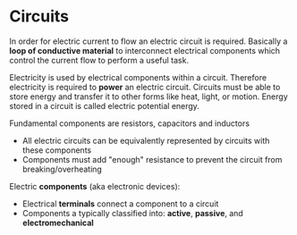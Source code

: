 # Circuits

In order for electric current to flow an electric circuit is required. Basically
a **loop of conductive material** to interconnect electrical components which
control the current flow to perform a useful task.

Electricity  is used by electrical components within a circuit. Therefore
electricity is required to **power** an electric circuit. Circuits must be able
to store energy and transfer it to other forms like heat, light, or motion.
Energy stored in a circuit is called electric potential energy.

Fundamental components are resistors, capacitors and inductors

- All electric circuits can be equivalently represented by circuits with these
  components
- Components must add "enough" resistance to prevent the circuit from
  breaking/overheating

Electric **components** (aka electronic devices):

- Electrical **terminals** connect a component to a circuit
- Components a typically classified into: **active**, **passive**, and
  **electromechanical**

